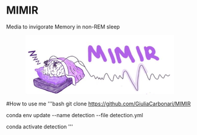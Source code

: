 # MIMIR
Media to invigorate Memory in non-REM sleep

<p align="center">
    <img width="400" height="160" src="https://github.com/GiuliaCarbonari/MIMIR/blob/main/Mimir_Logo.jpeg">
</p>

#How to use me
'''bash
 git clone https://github.com/GiuliaCarbonari/MIMIR

 conda env update --name detection --file detection.yml

 conda activate detection
 '''